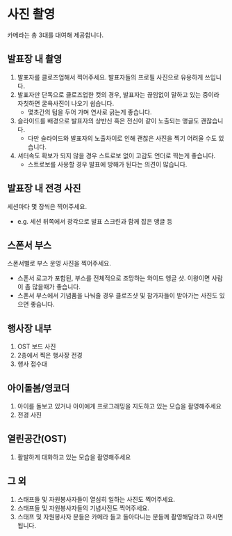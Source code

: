 # 사진 촬영

카메라는 총 3대를 대여해 제공합니다.

## 발표장 내 촬영

1. 발표자를 클로즈업해서 찍어주세요. 발표자들의 프로필 사진으로 유용하게 쓰입니다.
2. 발표자만 단독으로 클로즈업한 컷의 경우, 발표자는 끊임없이 말하고 있는 중이라 자칫하면 굴욕사진이 나오기 쉽습니다. 
    - 몇초간의 텀을 두어 가며 연사로 긁는게 좋습니다.
3. 슬라이드를 배경으로 발표자의 상반신 혹은 전신이 같이 노출되는 앵글도 괜찮습니다. 
    - 다만 슬라이드와 발표자의 노출차이로 인해 괜찮은 사진을 찍기 어려울 수도 있습니다.
4. 셔터속도 확보가 되지 않을 경우 스트로보 없이 고감도 언더로 찍는게 좋습니다. 
    - 스트로보를 사용할 경우 발표에 방해가 된다는 의견이 많습니다.

## 발표장 내 전경 사진

세션마다 몇 장씩은 찍어주세요. 

- e.g. 세션 뒤쪽에서 광각으로 발표 스크린과 함께 잡은 앵글 등

## 스폰서 부스

스폰서별로 부스 운영 사진을 찍어주세요.

- 스폰서 로고가 포함된, 부스를 전체적으로 조망하는 와이드 앵글 샷. 이왕이면 사람이 좀 많을때가 좋습니다.
- 스폰서 부스에서 기념품을 나눠줄 경우 클로즈샷 및 참가자들이 받아가는 사진도 있으면 좋습니다.

## 행사장 내부

1. OST 보드 사진
2. 2층에서 찍은 행사장 전경
3. 행사 접수대

## 아이돌봄/영코더

1. 아이를 돌보고 있거나 아이에게 프로그래밍을 지도하고 있는 모습을 촬영해주세요
2. 전경 사진

## 열린공간(OST)

1. 활발하게 대화하고 있는 모습을 촬영해주세요

## 그 외

1. 스태프들 및 자원봉사자들이 열심히 일하는 사진도 찍어주세요.
2. 스태프들 및 자원봉사자들의 기념사진도 찍어주세요. 
3. 스태프 및 자원봉사자 분들은 카메라 들고 돌아다니는 분들께 촬영해달라고 하시면 됩니다.
